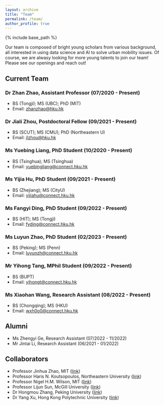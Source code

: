```yaml
---
layout: archive
title: "Team"
permalink: /team/
author_profile: true
---
```


{% include base_path %}

Our team is composed of bright young scholars from various background, all interested in using data science and AI to solve urban mobility issues. Of course, we are alwasy looking for more young talents to join our team! Please see our openings and reach out!

## Current Team

### Dr Zhan Zhao, Assistant Professor (07/2020 - Present)
* BS (Tongji); MS (UBC); PhD (MIT)
* Email: zhanzhao@hku.hk

### Dr Jiali Zhou, Postdoctoral Fellow (09/2021 - Present)
* BS (SCUT); MS (CMU); PhD (Northeastern U)
* Email: jlzhou@hku.hk

### Ms Yuebing Liang, PhD Student (10/2020 - Present)
* BS (Tsinghua); MS (Tsinghua)
* Email: yuebingliang@connect.hku.hk

### Ms Yijia Hu, PhD Student (09/2021 - Present)
* BS (Zhejiang); MS (CityU)
* Email: yijiahu@connect.hku.hk

### Ms Fangyi Ding, PhD Student (09/2022 - Present)
* BS (HIT); MS (Tongji)
* Email: fyding@connect.hku.hk

### Ms Luyun Zhao, PhD Student (02/2023 - Present)
* BS (Peking); MS (Penn)
* Email: luyunzh@connect.hku.hk

### Mr Yihong Tang, MPhil Student (09/2022 - Present)
* BS (BUPT)
* Email: yihongt@connect.hku.hk

### Ms Xiaohan Wang, Research Assistant (08/2022 - Present)
* BS (Chongqing); MS (HKU)
* Email: wxh0o0@connect.hku.hk


## Alumni
* Ms Zhengyi Ge, Research Assistant (07/2022 - 11/2022)
* Mr Jintai Li, Research Assistant (06/2021 - 01/2022)


## Collaborators
* Professor Jinhua Zhao, MIT ([link](https://dusp.mit.edu/faculty/jinhua-zhao))
* Professor Haris N. Koutsopoulos, Northeastern University ([link](https://coe.northeastern.edu/people/koutsopoulos-haris/))
* Professor Nigel H.M. Wilson, MIT ([link](https://cee.mit.edu/people_individual/nigel-wilson/))
* Professor Lijun Sun, McGill University ([link](https://www.mcgill.ca/civil/lijun-sun))
* Dr Hongmou Zhang, Peking University ([link](https://www.sg.pku.edu.cn/szdw/zzjs/csyqyglx1/1339592.htm))
* Dr Yang Xu, Hong Kong Polytechnic University ([link](https://yangxu-git.github.io/))
